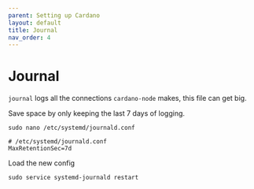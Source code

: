 ```yaml
---
parent: Setting up Cardano
layout: default
title: Journal
nav_order: 4
---
```


# Journal
`journal` logs all the connections `cardano-node` makes, this file can get big.
 
Save space by only keeping the last 7 days of logging.
```
sudo nano /etc/systemd/journald.conf
```
```
# /etc/systemd/journald.conf
MaxRetentionSec=7d
```

Load the new config
```
sudo service systemd-journald restart
```

